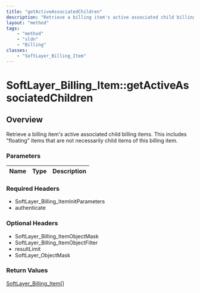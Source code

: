 ```yaml
---
title: "getActiveAssociatedChildren"
description: "Retrieve a billing item's active associated child billing items. This includes 'floating' items that are not necessarily... "
layout: "method"
tags:
    - "method"
    - "sldn"
    - "Billing"
classes:
    - "SoftLayer_Billing_Item"
---
```

# SoftLayer_Billing_Item::getActiveAssociatedChildren
## Overview 
Retrieve a billing item's active associated child billing items. This includes "floating" items that are not necessarily child items of this billing item.

### Parameters 
|Name | Type | Description |
| --- | --- | --- |


### Required Headers
* SoftLayer_Billing_ItemInitParameters
* authenticate

### Optional Headers
* SoftLayer_Billing_ItemObjectMask
* SoftLayer_Billing_ItemObjectFilter
* resultLimit
* SoftLayer_ObjectMask

### Return Values
<a href='/reference/datatypes/SoftLayer_Billing_Item'>SoftLayer_Billing_Item[] </a>

